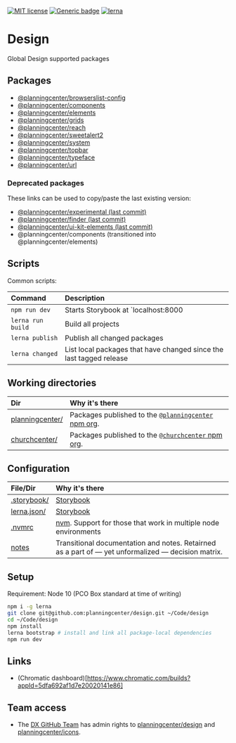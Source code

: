 [![MIT license](https://img.shields.io/badge/License-MIT-blue.svg)](https://lbesson.mit-license.org/)
[![Generic badge](https://img.shields.io/badge/maintained%20by-global%20design-green.svg)](https://shields.io/)
[![lerna](https://img.shields.io/badge/maintained%20with-lerna-cc00ff.svg)](https://lernajs.io/)

# Design

Global Design supported packages

## Packages

- [@planningcenter/browserslist-config](planningcenter/browserslist-config)
- [@planningcenter/components](planningcenter/components)
- [@planningcenter/elements](planningcenter/elements)
- [@planningcenter/grids](planningcenter/grids)
- [@planningcenter/reach](planningcenter/reach)
- [@planningcenter/sweetalert2](planningcenter/sweetalert2)
- [@planningcenter/system](planningcenter/system)
- [@planningcenter/topbar](planningcenter/topbar)
- [@planningcenter/typeface](planningcenter/typeface)
- [@planningcenter/url](planningcenter/url)

### Deprecated packages
These links can be used to copy/paste the last existing version:

- [@planningcenter/experimental (last commit)](https://github.com/planningcenter/design/tree/aaa70764f6757814d14854fc019f65480d317e1a/planningcenter/experimental)
- [@planningcenter/finder (last commit)](https://github.com/planningcenter/design/tree/aaa70764f6757814d14854fc019f65480d317e1a/planningcenter/finder)
- [@planningcenter/ui-kit-elements (last commit)](https://github.com/planningcenter/design/tree/aaa70764f6757814d14854fc019f65480d317e1a/planningcenter/ui-kit-elements)
- @planningcenter/components (transitioned into @planningcenter/elements)

## Scripts

Common scripts:

| Command           | Description                                                         |
| :---------------- | :------------------------------------------------------------------ |
| `npm run dev`     | Starts Storybook at `localhost:8000                                 |
| `lerna run build` | Build all projects                                                  |
| `lerna publish`   | Publish all changed packages                                        |
| `lerna changed`   | List local packages that have changed since the last tagged release |

## Working directories

| Dir                               | Why it's there                                                                                   |
| :-------------------------------- | :----------------------------------------------------------------------------------------------- |
| [planningcenter/](/planningceter) | Packages published to the [`@planningcenter` npm org](https://www.npmjs.com/org/planningcenter). |
| [churchcenter/](/churchcenter)    | Packages published to the [`@churchcenter` npm org](https://www.npmjs.com/org/churchcenter).     |

## Configuration

| File/Dir                                     | Why it's there                                                                                     |
| :------------------------------------------- | :------------------------------------------------------------------------------------------------- |
| [.storybook/](.storybook/)                   | [Storybook](https://storybook.js.org)                                                              |
| [lerna.json/](lerna.json)                    | [Storybook](https://lerna.js.org)                                                                  |
| [.nvmrc](.nvmrc)                             | [nvm](github.com/nvm-sh/nvm). Support for those that work in multiple node environments            |
| [notes](./notes)                             | Transitional documentation and notes. Retairned as a part of — yet unformalized — decision matrix. |

## Setup

Requirement: Node 10 (PCO Box standard at time of writing)

```bash
npm i -g lerna
git clone git@github.com:planningcenter/design.git ~/Code/design
cd ~/Code/design
npm install
lerna bootstrap # install and link all package-local dependencies
npm run dev
```

## Links

* (Chromatic dashboard)[https://www.chromatic.com/builds?appId=5dfa692af1d7e20020141e86]


## Team access

* The [DX GitHub Team](https://github.com/orgs/planningcenter/teams/dx/edit) has admin rights to [planningcenter/design](https://github.com/planningcenter/design) and [planningcenter/icons](https://github.com/planningcenter/icons/).
